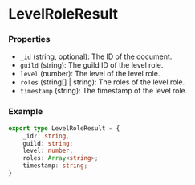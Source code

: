 # LevelRoleResult

### Properties

- `_id` (string, optional): The ID of the document.
- `guild` (string): The guild ID of the level role.
- `level` (number): The level of the level role.
- `roles` (string[] | string): The roles of the level role.
- `timestamp` (string): The timestamp of the level role.

### Example

```typescript
export type LevelRoleResult = {
	_id?: string,
	guild: string;
	level: number;
	roles: Array<string>;
	timestamp: string;
}
```